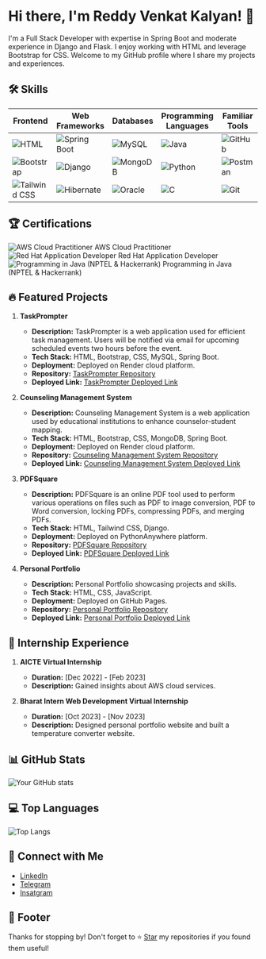 <!-- Your Name or Project Title -->
# Hi there, I'm Reddy Venkat Kalyan! 👋
<!-- Brief Description -->
I'm a Full Stack Developer with expertise in Spring Boot and moderate experience in Django and Flask. I enjoy working with HTML and leverage Bootstrap for CSS. Welcome to my GitHub profile where I share my projects and experiences.

<!-- Skills -->
## 🛠️ Skills

| Frontend | Web Frameworks | Databases | Programming Languages | Familiar Tools | IDEs |
|----------|----------------|-----------|-----------------------|----------------|------|
| ![HTML](https://github.com/R-Venkat-Kalyan/Kalyan959/assets/110080245/b36aee95-b275-4238-8f97-1d5dc9942226) | ![Spring Boot](https://github.com/R-Venkat-Kalyan/Kalyan959/assets/110080245/7b886cc8-bcef-454c-ad0c-16412d8e191e) | ![MySQL](https://github.com/R-Venkat-Kalyan/Kalyan959/assets/110080245/072f7e60-2ce2-43b1-a269-befc186ee5b6) | ![Java](https://github.com/R-Venkat-Kalyan/Kalyan959/assets/110080245/8cb0e319-9679-4462-8335-701874af7289) | ![GitHub](https://github.com/R-Venkat-Kalyan/Kalyan959/assets/110080245/873267e1-79ba-4e97-ab98-75fb22383a01) | ![Eclipse](https://github.com/R-Venkat-Kalyan/Kalyan959/assets/110080245/338f782d-67a3-4cbe-8e1f-428009998446) |
| ![Bootstrap](https://github.com/R-Venkat-Kalyan/Kalyan959/assets/110080245/b86cc618-36fd-4ce2-bca0-a9f3a50c112b) | ![Django](https://github.com/R-Venkat-Kalyan/Kalyan959/assets/110080245/0400966a-2818-4a8d-a2b5-fcdf338dae1a) | ![MongoDB](https://github.com/R-Venkat-Kalyan/Kalyan959/assets/110080245/95920bed-892d-444f-b29b-3a858658e759) | ![Python](https://github.com/R-Venkat-Kalyan/Kalyan959/assets/110080245/b91224db-d3ab-4a27-8d86-1a1c247da83a) | ![Postman](https://github.com/R-Venkat-Kalyan/Kalyan959/assets/110080245/8cb81023-3c28-44b5-b9c0-5a5ad4e868d8) | ![VS Code](https://github.com/R-Venkat-Kalyan/Kalyan959/assets/110080245/36cb29ea-dbad-4b76-8654-2bc7c63c9efc) |
| ![Tailwind CSS](https://github.com/R-Venkat-Kalyan/Kalyan959/assets/110080245/0ddba6d7-c542-4df7-ae02-19997997ddb8) | ![Hibernate](https://github.com/R-Venkat-Kalyan/Kalyan959/assets/110080245/0a100fa6-f7fe-4735-a1e4-971ec9c3c079) | ![Oracle](https://github.com/R-Venkat-Kalyan/Kalyan959/assets/110080245/def3e749-c5e5-4465-a1e0-8c085348dde7) | ![C](https://github.com/R-Venkat-Kalyan/Kalyan959/assets/110080245/bb6edf12-d57c-4948-838c-11c98f8d4bb7) | ![Git](https://github.com/R-Venkat-Kalyan/Kalyan959/assets/110080245/38e2b01b-a5bc-4704-9880-e20e78fa2b91) | ![PyCharm](https://github.com/R-Venkat-Kalyan/Kalyan959/assets/110080245/7dd63f9d-480d-4088-9295-f38d767995fc) |




<!-- Certifications -->
## 🏆 Certifications
![AWS Cloud Practitioner](https://github.com/R-Venkat-Kalyan/Kalyan959/assets/110080245/2d78236e-e731-4e9a-9ff7-da878ae1281f.png) AWS Cloud Practitioner
![Red Hat Application Developer](https://github.com/R-Venkat-Kalyan/Kalyan959/assets/110080245/7df3a151-be34-4834-9f9a-9ef737980b0d.png) Red Hat Application Developer
![Programming in Java (NPTEL & Hackerrank)](https://github.com/R-Venkat-Kalyan/Kalyan959/assets/110080245/55762ae1-21a1-4499-ae21-46d684dd6147.png) Programming in Java (NPTEL & Hackerrank)



<!-- Featured Projects -->
## 🔥 Featured Projects
1. **TaskPrompter**
   - **Description:** TaskPrompter is a web application used for efficient task management. Users will be notified via email for upcoming scheduled events two hours before the event.
   - **Tech Stack:** HTML, Bootstrap, CSS, MySQL, Spring Boot.
   - **Deployment:** Deployed on Render cloud platform.
   - **Repository:** [TaskPrompter Repository](https://github.com/R-Venkat-Kalyan/taskprompter)
   - **Deployed Link:** [TaskPrompter Deployed Link](https://taskprompter-fe.onrender.com/)
   
2. **Counseling Management System**
   - **Description:** Counseling Management System is a web application used by educational institutions to enhance counselor-student mapping.
   - **Tech Stack:** HTML, Bootstrap, CSS, MongoDB, Spring Boot.
   - **Deployment:** Deployed on Render cloud platform.
   - **Repository:** [Counseling Management System Repository](https://github.com/R-Venkat-Kalyan/CMS_MongoDB)
   - **Deployed Link:** [Counseling Management System Deployed Link](https://cms-mongodb.onrender.com/)

3. **PDFSquare**
   - **Description:** PDFSquare is an online PDF tool used to perform various operations on files such as PDF to image conversion, PDF to Word conversion, locking PDFs, compressing PDFs, and merging PDFs.
   - **Tech Stack:** HTML, Tailwind CSS, Django.
   - **Deployment:** Deployed on PythonAnywhere platform.
   - **Repository:** [PDFSquare Repository](https://github.com/R-Venkat-Kalyan/PDF)
   - **Deployed Link:** [PDFSquare Deployed Link](https://pdfsquare959.pythonanywhere.com/)

4. **Personal Portfolio**
   - **Description:** Personal Portfolio showcasing projects and skills.
   - **Tech Stack:** HTML, CSS, JavaScript.
   - **Deployment:** Deployed on GitHub Pages.
   - **Repository:** [Personal Portfolio Repository](https://github.com/R-Venkat-Kalyan/R-Venkat-Kalyan.github.io)
   - **Deployed Link:** [Personal Portfolio Deployed Link](https://r-venkat-kalyan.github.io/)

<!-- Internship Experience -->
## 🚀 Internship Experience
1. **AICTE Virtual Internship**
   - **Duration:** [Dec 2022] - [Feb 2023]
   - **Description:** Gained insights about AWS cloud services.

2. **Bharat Intern Web Development Virtual Internship**
   - **Duration:** [Oct 2023] - [Nov 2023]
   - **Description:** Designed personal portfolio website and built a temperature converter website.



<!-- GitHub Stats -->
## 📊 GitHub Stats
![Your GitHub stats](https://github-readme-stats.vercel.app/api?username=R-Venkat-Kalyan&show_icons=true&theme=radical)

<!-- Top Languages -->
## 💻 Top Languages
![Top Langs](https://github-readme-stats.vercel.app/api/top-langs/?username=R-Venkat-Kalyan&layout=compact&theme=radical)

<!-- Connect with Me -->
## 🌟 Connect with Me
- <a href="https://www.linkedin.com/in/reddy-venkat-kalyan-822981225/" target="_blank">LinkedIn</a>
- <a href="https://t.me/+91977636577" target="_blank">Telegram</a>
- <a href="https://instagram.com/kalyan_chowdary_04?igshid=OGQ5ZDc2ODk2ZA==" target="_blank">Insatgram</a>


<!-- Footer -->
## 📝 Footer
Thanks for stopping by! Don't forget to ⭐️ [Star](https://github.com/R-Venkat-Kalyan) my repositories if you found them useful!


